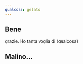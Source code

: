 ```yaml
---
qualcosa: gelato
---
```


<section>

## Bene

grazie. Ho tanta voglia di {qualcosa}

</section>
<section>

## Malino...

</section>

